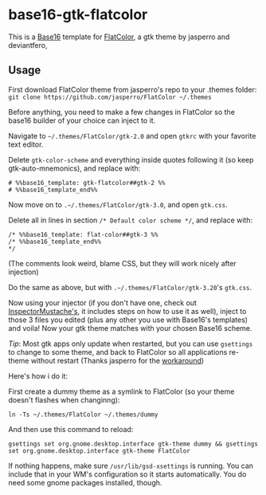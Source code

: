 # base16-gtk-flatcolor
This is a [Base16](https://github.com/chriskempson/base16) template for [FlatColor](https://github.com/jasperro/FlatColor), a gtk theme by jasperro and deviantfero,

## Usage
First download FlatColor theme from jasperro's repo to your .themes folder:
`git clone https://github.com/jasperro/FlatColor ~/.themes`

Before anything, you need to make a few changes in FlatColor so the base16 builder of your choice can inject to it. 

Navigate to `~/.themes/FlatColor/gtk-2.0` and open `gtkrc` with your favorite text editor.

Delete `gtk-color-scheme` and everything inside quotes following it (so keep gtk-auto-mnemonics), and replace with:
```
# %%base16_template: gtk-flatcolor##gtk-2 %%
# %%base16_template_end%%
```

Now move on to `.~/.themes/FlatColor/gtk-3.0`, and open `gtk.css`.

Delete all in lines in section `/* Default color scheme */`, and replace with:
```
/* %%base16_template: flat-color##gtk-3 %%
/* %%base16_template_end%%
*/
```
(The comments look weird, blame CSS, but they will work nicely after injection)

Do the same as above, but with `.~/.themes/FlatColor/gtk-3.20`'s `gtk.css`.

Now using your injector (if you don't have one, check out [InspectorMustache's](https://github.com/InspectorMustache/base16-builder-python), it includes steps on how to use it as well), inject to those 3 files you edited (plus any other you use with Base16's templates) and voila! Now your gtk theme matches with your chosen Base16 scheme.

*Tip*: Most gtk apps only update when restarted, but you can use `gsettings` to change to some theme, and back to FlatColor so all applications re-theme without restart (Thanks jasperro for the [workaround](https://github.com/deviantfero/wpgtk/issues/112))

Here's how i do it:

First create a dummy theme as a symlink to FlatColor (so your theme doesn't flashes when changinng):
```
ln -Ts ~/.themes/FlatColor ~/.themes/dummy
```

And then use this command to reload:
```
gsettings set org.gnome.desktop.interface gtk-theme dummy && gsettings set org.gnome.desktop.interface gtk-theme FlatColor
```

If nothing happens, make sure `/usr/lib/gsd-xsettings` is running. You can include that in your WM's configuration so it starts automatically. You do need some gnome packages installed, though.
